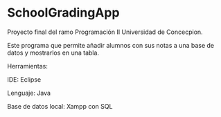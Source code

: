 # SchoolGradingApp

Proyecto final del ramo Programación II Universidad de Concecpion. 

Este programa que permite añadir alumnos con sus notas a una base de datos y mostrarlos en una tabla.

Herramientas: 

IDE: Eclipse

Lenguaje: Java

Base de datos local: Xampp con SQL 
